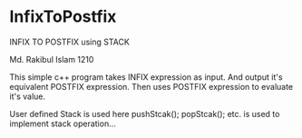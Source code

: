# InfixToPostfix

INFIX TO POSTFIX using STACK


Md. Rakibul Islam
1210


This simple c++ program takes INFIX expression as input.
And output it's equivalent POSTFIX expression.
Then uses POSTFIX expression to evaluate it's value.


User defined Stack is used here
pushStcak();
popStcak(); 
etc. is used to implement stack operation...

